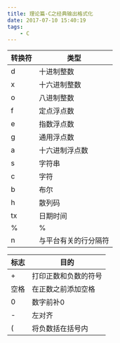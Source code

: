 ```yaml
---
title: 理论篇-C之经典输出格式化
date: 2017-07-10 15:40:19
tags:
    - C
---
```


转换符 | 类型
------|-----
d | 十进制整数
x | 十六进制整数
o | 八进制整数
f | 定点浮点数
e | 指数浮点数
g | 通用浮点数
a | 十六进制浮点数
s | 字符串
c | 字符
b | 布尔
h | 散列码
tx | 日期时间
% | %
n | 与平台有关的行分隔符


标志 | 目的
----|-----
+ | 打印正数和负数的符号
空格 | 在正数之前添加空格
0 | 数字前补0
- | 左对齐
( | 将负数括在括号内